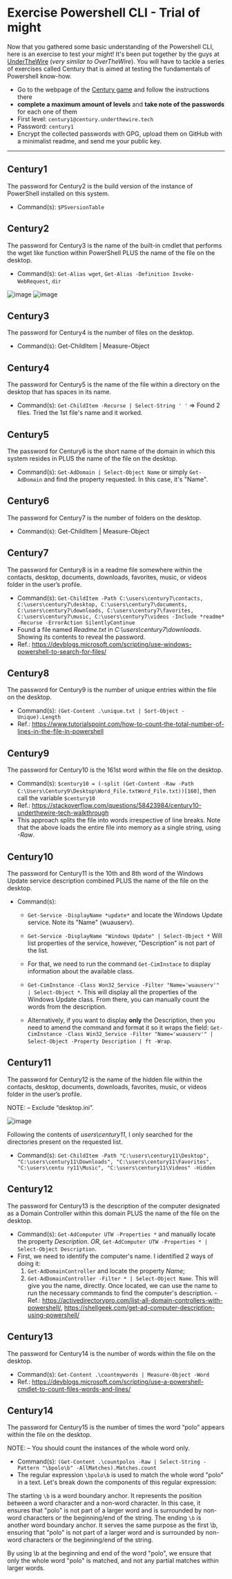 # Exercise Powershell CLI - Trial of might

Now that you gathered some basic understanding of the Powershell CLI, here is an exercise to test your might! It's been put together by the guys at [UnderTheWire](https://underthewire.tech/) (_very similar to OverTheWire_). You will have to tackle a series of exercises called Century that is aimed at testing the fundamentals of Powershell know-how.

- Go to the webpage of the [Century game](https://underthewire.tech/century) and follow the instructions there
- **complete a maximum amount of levels** and **take note of the passwords** for each one of them
- First level:  ```century1@century.underthewire.tech``` 
- Password: ```century1```
- Encrypt the collected passwords with GPG, upload them on GitHub with a minimalist readme, and send me your public key. 

---

## Century1

The password for Century2 is the build version of the instance of PowerShell installed on this system.

- Command(s): `$PSversionTable`

## Century2

The password for Century3 is the name of the built-in cmdlet that performs the wget like function within PowerShell PLUS the name of the file on the desktop.

- Command(s): `Get-Alias wget`, `Get-Alias -Definition Invoke-WebRequest`, `dir`

![image](https://github.com/gustavoalito/BeCode/assets/133368766/7fd3295d-2f31-4c8c-bb55-3f7e4ed4c681)
![image](https://github.com/gustavoalito/BeCode/assets/133368766/490eff57-0a90-460f-bf02-fcbc887ae80f)

## Century3

The password for Century4 is the number of files on the desktop.

- Command(s): Get-ChildItem | Measure-Object

## Century4

The password for Century5 is the name of the file within a directory on the desktop that has spaces in its name.

- Command(s): `Get-ChildItem -Recurse | Select-String ' '` => Found 2 files. Tried the 1st file's name and it worked.

## Century5

The password for Century6 is the short name of the domain in which this system resides in PLUS the name of the file on the desktop.

- Command(s): `Get-AdDomain | Select-Object Name` or simply `Get-AdDomain` and find the property requested. In this case, it's "Name".

## Century6

The password for Century7 is the number of folders on the desktop.

- Command(s): Get-ChildItem | Measure-Object


## Century7

The password for Century8 is in a readme file somewhere within the contacts, desktop, documents, downloads, favorites, music, or videos folder in the user’s profile.

- Command(s): `Get-ChildItem -Path C:\users\century7\contacts, C:\users\century7\desktop, C:\users\century7\documents, C:\users\century7\downloads, C:\users\century7\favorites, C:\users\century7\music, C:\users\century7\videos -Include *readme* -Recurse -ErrorAction SilentlyContinue`
- Found a file named *Readme.txt* in *C:\users\century7\downloads*. Showing its contents to reveal the password.
- Ref.: https://devblogs.microsoft.com/scripting/use-windows-powershell-to-search-for-files/

## Century8

The password for Century9 is the number of unique entries within the file on the desktop.
- Command(s): `(Get-Content .\unique.txt | Sort-Object -Unique).Length`
- Ref.: https://www.tutorialspoint.com/how-to-count-the-total-number-of-lines-in-the-file-in-powershell

## Century9

The password for Century10 is the 161st word within the file on the desktop.
- Command(s): `$century10 = (-split (Get-Content -Raw -Path C:\Users\Century9\Desktop\Word_File.txtWord_File.txt))[160]`, then call the variable `$century10`
- Ref.: https://stackoverflow.com/questions/58423984/century10-underthewire-tech-walkthrough
- This approach splits the file into words irrespective of line breaks. Note that the above loads the entire file into memory as a single string, using *-Raw*.

## Century10
The password for Century11 is the 10th and 8th word of the Windows Update service description combined PLUS the name of the file on the desktop.

- Command(s):
  - `Get-Service -DisplayName *update*` and locate the Windows Update service. Note its "Name" (wuauserv).
  
  - `Get-Service -DisplayName "Windows Update" | Select-Object *` Will list properties of the service, however, "Description" is not part of the list.
  
  - For that, we need to run the command `Get-CimInstace` to display information about the available class.
  
  - `Get-CimInstance -Class Won32_Service -Filter "Name='wuauserv'" | Select-Object *`. This will display all the properties of the Windows Update class. From there, you can manually count the words from the description.
  
  - Alternatively, if you want to display **only** the Description, then you need to amend the command and format it so it wraps the field: `Get-CimInstance -Class Win32_Service -Filter "Name='wuauserv'" | Select-Object -Property Description | ft -Wrap`.

## Century11
The password for Century12 is the name of the hidden file within the contacts, desktop, documents, downloads, favorites, music, or videos folder in the user’s profile.

NOTE:
– Exclude “desktop.ini”.

![image](https://github.com/gustavoalito/BeCode/assets/133368766/8ff4dd86-751f-4f37-8461-8e6925885e04)

Following the contents of *users\century11*, I only searched for the directories present on the requested list. 

- Command(s): `Get-ChildItem -Path "C:\users\century11\Desktop", "C:\users\century11\Downloads", "C:\users\century11\Favorites", "C:\users\centu
ry11\Music", "C:\users\century11\Videos" -Hidden`

## Century12
The password for Century13 is the description of the computer designated as a Domain Controller within this domain PLUS the name of the file on the desktop.

- Command(s): `Get-AdComputer UTW -Properties *` and manually locate the property *Description*. *OR*, `Get-AdComputer UTW -Properties * | Select-Object Description`.
- First, we need to identify the computer's name. I identified 2 ways of doing it:
  1. `Get-AdDomainController` and locate the property *Name*;
  2. `Get-AdDomainController -Filter * | Select-Object Name`. This will give you the name, directly.
  Once located, we can use the name to run the necessary commands to find the computer's description.
-Ref.: https://activedirectorypro.com/list-all-domain-controllers-with-powershell/, https://shellgeek.com/get-ad-computer-description-using-powershell/

## Century13
The password for Century14 is the number of words within the file on the desktop.

- Command(s): `Get-Content .\countmywords | Measure-Object -Word`
- Ref.: https://devblogs.microsoft.com/scripting/use-a-powershell-cmdlet-to-count-files-words-and-lines/


## Century14
The password for Century15 is the number of times the word “polo” appears within the file on the desktop.

NOTE:
– You should count the instances of the whole word only.

- Command(s): `(Get-Content .\countpolos -Raw | Select-String -Pattern "\bpolo\b" -AllMatches).Matches.count`
- The regular expression `\bpolo\b` is used to match the whole word "polo" in a text. Let's break down the components of this regular expression:

The starting `\b` is a word boundary anchor. It represents the position between a word character and a non-word character. In this case, it ensures that "polo" is not part of a larger word and is surrounded by non-word characters or the beginning/end of the string. The ending `\b` is another word boundary anchor. It serves the same purpose as the first \b, ensuring that "polo" is not part of a larger word and is surrounded by non-word characters or the beginning/end of the string.

By using \b at the beginning and end of the word "polo", we ensure that only the whole word "polo" is matched, and not any partial matches within larger words.
